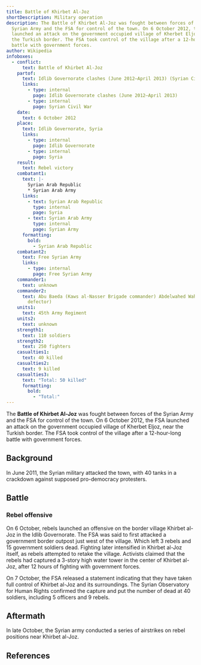 ```yaml
---
title: Battle of Khirbet Al-Joz
shortDescription: Military operation
description: The Battle of Khirbet Al-Joz was fought between forces of the
  Syrian Army and the FSA for control of the town. On 6 October 2012, the FSA
  launched an attack on the government occupied village of Kherbet Eljoz, near
  the Turkish border. The FSA took control of the village after a 12-hour-long
  battle with government forces.
author: Wikipedia
infoboxes:
  - conflict:
      text: Battle of Khirbet Al-Joz
    partof:
      text: Idlib Governorate clashes (June 2012–April 2013) (Syrian Civil War)
      links:
        - type: internal
          page: Idlib Governorate clashes (June 2012–April 2013)
        - type: internal
          page: Syrian Civil War
    date:
      text: 6 October 2012
    place:
      text: Idlib Governorate, Syria
      links:
        - type: internal
          page: Idlib Governorate
        - type: internal
          page: Syria
    result:
      text: Rebel victory
    combatant1:
      text: |-
        Syrian Arab Republic
        * Syrian Arab Army
      links:
        - text: Syrian Arab Republic
          type: internal
          page: Syria
        - text: Syrian Arab Army
          type: internal
          page: Syrian Army
      formatting:
        bold:
          - Syrian Arab Republic
    combatant2:
      text: Free Syrian Army
      links:
        - type: internal
          page: Free Syrian Army
    commander1:
      text: unknown
    commander2:
      text: Abu Baeda (Kaws al-Nasser Brigade commander) Abdelwahed Wahud (Army
        defector)
    units1:
      text: 45th Army Regiment
    units2:
      text: unknown
    strength1:
      text: 110 soldiers
    strength2:
      text: 250 fighters
    casualties1:
      text: 40 killed
    casualties2:
      text: 9 killed
    casualties3:
      text: "Total: 50 killed"
      formatting:
        bold:
          - "Total:"
---
```


The **Battle of Khirbet Al-Joz** was fought between forces of the Syrian Army and the FSA for control of the town. On 6 October 2012, the FSA launched an attack on the government occupied village of Kherbet Eljoz, near the Turkish border. The FSA took control of the village after a 12-hour-long battle with government forces.

## Background
In June 2011, the Syrian military attacked the town, with 40 tanks in a crackdown against supposed pro-democracy protesters.

## Battle


### Rebel offensive
On 6 October, rebels launched an offensive on the border village Khirbet al-Joz in the Idlib Governorate. The FSA was said to first attacked a government border outpost just west of the village. Which left 3 rebels and 15 government soldiers dead. Fighting later intensified in Khirbet al-Joz itself, as rebels attempted to retake the village. Activists claimed that the rebels had captured a 3-story high water tower in the center of Khirbet al-Joz, after 12 hours of fighting with government forces.

On 7 October, the FSA released a statement indicating that they have taken full control of Khirbet al-Joz and its surroundings. The Syrian Observatory for Human Rights confirmed the capture and put the number of dead at 40 soldiers, including 5 officers and 9 rebels.

## Aftermath
In late October, the Syrian army conducted a series of airstrikes on rebel positions near Khirbet al-Joz.

## References
